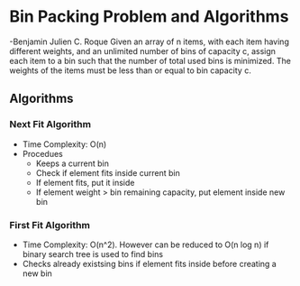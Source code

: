 # Bin Packing Problem and Algorithms
-Benjamin Julien C. Roque
Given an array of n items, with each item having different weights, and an unlimited number of bins of capacity c, assign each item to a bin such that the number of total used bins is minimized.
The weights of the items must be less than or equal to bin capacity c.

## Algorithms
### Next Fit Algorithm
- Time Complexity: O(n)
- Procedues
  - Keeps a current bin
  - Check if element fits inside current bin
  - If element fits, put it inside
  - If element weight > bin remaining capacity, put element inside new bin


### First Fit Algorithm
- Time Complexity: O(n^2). However can be reduced to O(n log n) if binary search tree is used to find bins
- Checks already existsing bins if element fits inside before creating a new bin

